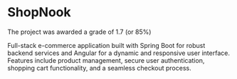 
# ShopNook
The project was awarded a grade of 1.7 (or 85%) 

Full-stack e-commerce application built with Spring Boot for robust backend services and Angular for a dynamic and responsive user interface. Features include product management, secure user authentication, shopping cart functionality, and a seamless checkout process.

